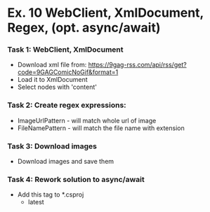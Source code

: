# Ex. 10 WebClient, XmlDocument, Regex, (opt. async/await)

### Task 1: WebClient, XmlDocument
- Download xml file from: https://9gag-rss.com/api/rss/get?code=9GAGComicNoGif&format=1
- Load it to XmlDocument
- Select nodes with 'content'

### Task 2: Create regex expressions:
- ImageUrlPattern - will match whole url of image
- FileNamePattern - will match the file name with extension

### Task 3: Download images
- Download images and save them

### Task 4: Rework solution to async/await
- Add this tag to *.csproj 
	- <LangVersion>latest</LangVersion>